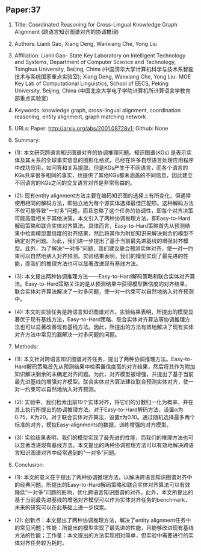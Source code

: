 ## Paper:37







1. Title: Coordinated Reasoning for Cross-Lingual Knowledge Graph Alignment (跨语言知识图谱对齐的协调推理)
 
2. Authors: Lianli Gao, Xiang Deng, Wanxiang Che, Yong Liu

3. Affiliation: Lianli Gao- State Key Laboratory on Intelligent Technology and Systems, Department of Computer Science and Technology, Tsinghua University, Beijing, China (中国清华大学计算机科学与技术系智能技术与系统国家重点实验室); Xiang Deng, Wanxiang Che, Yong Liu- MOE Key Lab of Computational Linguistics, School of EECS, Peking University, Beijing, China (中国北京大学电子学院计算机所计算语言学教育部重点实验室)

4. Keywords: knowledge graph, cross-lingual alignment, coordination reasoning, entity alignment, graph matching network

5. URLs: Paper: http://arxiv.org/abs/2001.08728v1; Github: None

6. Summary:

- (1): 本文研究跨语言知识图谱对齐的协调推理问题。知识图谱(KGs) 是表示实体及其关系的全球事实信息的图形化格式，已经在许多自然语言处理应用程序中成功应用，如问答和关系提取。但是KGs产生于不同语言，而各个语言的KGs共享很多相同的事实，也提供了其他KGs都未涵盖的不同信息，因此建立不同语言的KGs之间的交叉语言对齐是非常有益的。
 
- (2): 现有entity alignment方法主要在编码知识图的选择上有所变化，但通常使用相同的解码方法，即独立地为每个源实体选择最佳匹配项。这种解码方法不仅可能导致"一对多"问题，而且忽略了这个任务的协调性，即每个对齐决策可能高度相关于其他决策。本文引入了两种协调推理方法，即Easy-to-Hard解码策略和联合实体对齐算法。具体而言，Easy-to-Hard策略首先从预测结果中检索模型置信度的对齐结果，然后将其作为附加知识来解决剩余的模型不确定对齐问题。为此，我们进一步提出了基于当前最先进基线的增强对齐模型。此外，为了解决“一对多”问题，我们建议联合预测实体对齐，使一对一约束可以自然地纳入对齐预测。实验结果表明，我们的模型实现了最先进的性能，而我们的推理方法也可以显著改进现有基线方法。
 
- (3): 本文提出两种协调推理方法——Easy-to-Hard解码策略和联合实体对齐算法。Easy-to-Hard策略关注的是从预测结果中获得模型置信度的对齐结果，联合实体对齐算法解决了一对多问题，使一对一约束可以自然地纳入对齐预测中。
 
- (4): 本文的实验任务是跨语言知识图谱对齐。实验结果表明，所提出的模型显著优于现有基线方法，Easy-to-Hard策略、联合实体对齐算法等协调推理方法也可以显著改善现有基线方法。因此，所提出的方法有效地解决了现有实体对齐方法中常见的漏解决一对多问题的问题。
7. Methods:

- (1): 本文针对跨语言知识图谱对齐任务，提出了两种协调推理方法。Easy-to-Hard解码策略首先从预测结果中检索置信度高的对齐结果，然后将其作为附加知识解决剩余的未确定对齐问题。为此，对齐模型被增强，并提出了基于当前最先进基线的增强对齐模型。联合实体对齐算法建议联合预测实体对齐，使一对一约束可以自然地纳入对齐预测。

- (2): 实验中，我们检索出前10个实体对齐，将它们的分数归一化为概率，并在其上执行所提出的协调推理方法。对于Easy-to-Hard解码方法，设置α为0.75，K为20。对于联合实体对齐算法，设置τ为0.10。通过随机选择最多两个标准的对齐，模拟Easy-alignments的数据，训练增强的对齐模型。

- (3): 实验结果表明，我们的模型实现了最先进的性能，而我们的推理方法也可以显著改进现有基线方法。本文提出的两种协调推理方法可以有效地解决跨语言知识图谱对齐中经常遇到的“一对多”问题。





8. Conclusion:

- (1): 本文的意义在于提出了两种协调推理方法，以解决跨语言知识图谱对齐中的经典问题。所提出的Easy-to-Hard解码策略和联合实体对齐算法可以有效降低“一对多”问题的影响，优化跨语言知识图谱的对齐。此外，本文所提出的基于当前最先进基线的增强对齐模型可以作为实体对齐任务的benchmark，未来的研究可以在此基础上进一步探索。

- (2): 创新点：本文提出了两种协调推理方法，解决了entity alignment任务中的常见问题；性能：所提出的模型实现了最先进的性能，且能够改进现有基线方法的性能；工作量：本文提出的方法实现相对简单，但实验中需要进行的实体对齐任务较为耗时。




